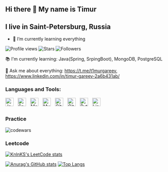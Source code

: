 ## Hi there 👋 My name is Timur
## I live in  Saint-Petersburg, Russia

- 🌱 I’m currently learning everything 

<!-- Badges -->
![Profile views](https://komarev.com/ghpvc/?username=t1murgareev&color=blue&style=flat-square")
![Stars](https://img.shields.io/github/stars/t1murgareev)
![Followers](https://img.shields.io/github/followers/t1murgareev)



:books: I'm currently learning: Java(Spring, SrpingBoot), MongoDB, PostgreSQL


📧 Ask me about everything: https://t.me/t1murgareev, https://www.linkedin.com/in/timur-gareev-2a6b431ab/

### Languages and Tools:


<img align="left" alt="Java" width="26px" src="https://cdn.jsdelivr.net/gh/devicons/devicon/icons/javascript/javascript-original.svg" style="padding-right:10px;" />
<img align="left" alt="Spring" width="26px" src="https://cdn.jsdelivr.net/gh/devicons/devicon/icons/nodejs/nodejs-original.svg" style="padding-right:10px;" />
<img align="left" alt="MongoDB" width="26px" src="https://cdn.jsdelivr.net/gh/devicons/devicon/icons/mongodb/mongodb-original.svg" style="padding-right:10px;" />
<img align="left" alt="MySQL" width="26px" src="https://cdn.jsdelivr.net/gh/devicons/devicon/icons/mysql/mysql-original.svg" style="padding-right:10px;" />
<img align="left" alt="Git" width="26px" src="https://cdn.jsdelivr.net/gh/devicons/devicon/icons/git/git-original.svg" style="padding-right:10px;" />
<img align="left" alt="GitHub" width="26px" src="https://user-images.githubusercontent.com/3369400/139447912-e0f43f33-6d9f-45f8-be46-2df5bbc91289.png" style="padding-right:10px;" />
<img align="left" alt="Python" width="26px" src="https://cdn.jsdelivr.net/gh/devicons/devicon/icons/python/python-original.svg" style="padding-right:10px;" />

<img align="left" alt="Linux" width="26px" src="https://cdn.jsdelivr.net/gh/devicons/devicon/icons/linux/linux-original.svg" style="padding-right:10px;" />







<br>
<br>



### Practice

![codewars](https://www.codewars.com/users/Timur8888/badges/small)
### Leetcode
[![KnlnKS's LeetCode stats](https://leetcode-stats-six.vercel.app/api?username=KingTimur&theme=dark)](https://github.com/KnlnKS/leetcode-stats)




[![Anurag's GitHub stats](https://github-readme-stats.vercel.app/api?username=t1murgareev&theme=onedark&show_icons=true)](https://github.com/anuraghazra/github-readme-stats)
[![Top Langs](https://github-readme-stats.vercel.app/api/top-langs/?username=t1murgareev&layout=compact&theme=onedark)](https://github.com/anuraghazra/github-readme-stats)

